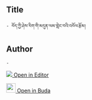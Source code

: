 ## Title
	- བོད་ཀྱི་ཤེས་རིག་གི་མདུན་ལམ་གླེང་བའི་འབོལ་རྩོམ།

## Author
	- 



[<img src="https://img.icons8.com/color/25/000000/edit-property.png"> Open in Editor](http://editor.openpecha.org/P001674)

[<img width="25" src="https://library.bdrc.io/icons/BUDA-small.svg"> Open in Buda](https://library.bdrc.io/show/bdr:IE0OPP001674)
